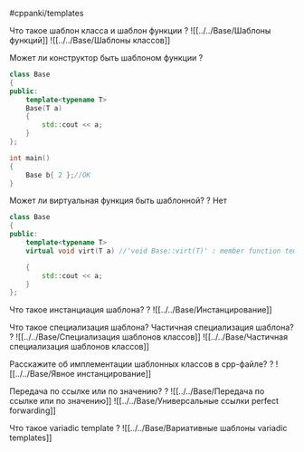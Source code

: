 #cppanki/templates

Что такое шаблон класса и шаблон функции
?
![[../../Base/Шаблоны функций]]
![[../../Base/Шаблоны классов]]

Может ли конструктор быть шаблоном функции
?
```cpp
class Base
{
public:
    template<typename T>
    Base(T a) 
    {
        std::cout << a;
    }
};

int main()
{
    Base b{ 2 };//OK
}
```

Может ли виртуальная функция быть шаблонной?
?
Нет
```cpp
class Base
{
public:
    template<typename T>
    virtual void virt(T a) //'void Base::virt(T)' : member function templates cannot be virtual

    {
        std::cout << a;
    }
};
```

Что такое инстанциация шаблона?
?
![[../../Base/Инстанцирование]]

Что такое специализация шаблона? Частичная специализация шаблона?
?
![[../../Base/Специализация шаблонов классов]]
![[../../Base/Частичная специализация шаблонов классов]]

Расскажите об имплементации шаблонных классов в срр-файле?
?
![[../../Base/Явное инстанцирование]]

Передача по ссылке или по значению?
?
![[../../Base/Передача по ссылке или по значению]]
![[../../Base/Универсальные ссылки perfect forwarding]]

Что такое variadic template
?
![[../../Base/Вариативные шаблоны variadic templates]]